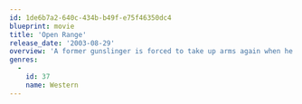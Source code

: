 ```yaml
---
id: 1de6b7a2-640c-434b-b49f-e75f46350dc4
blueprint: movie
title: 'Open Range'
release_date: '2003-08-29'
overview: 'A former gunslinger is forced to take up arms again when he and his cattle crew are threatened by a corrupt lawman.'
genres:
  -
    id: 37
    name: Western
---
```

